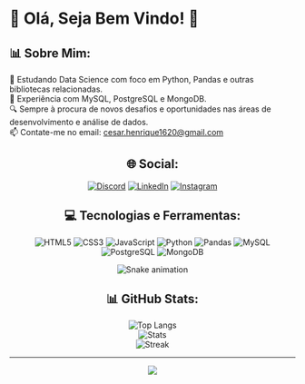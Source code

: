 # 👋 Olá, Seja Bem Vindo! 🌟

## 📊 Sobre Mim:
🐍 Estudando Data Science com foco em Python, Pandas e outras bibliotecas relacionadas.
<br>💾 Experiência com MySQL, PostgreSQL e MongoDB.
<br>🔍 Sempre à procura de novos desafios e oportunidades nas áreas de desenvolvimento e análise de dados.
<br>📫 Contate-me no email: [cesar.henrique1620@gmail.com](mailto:cesar.henrique1620@gmail.com)

<div align="center">
  <h2>🌐 Social:</h2>
  <a href="https://discord.com/invite/419256797778411541"><img src="https://img.shields.io/badge/Discord-%237289DA.svg?logo=discord&logoColor=white" alt="Discord" /></a>
  <a href="https://www.linkedin.com/in/cesar-henrique-sousa-lima-251873297?utm_source=share&utm_campaign=share_via&utm_content=profile&utm_medium=ios_app/"><img src="https://img.shields.io/badge/LinkedIn-%230077B5.svg?logo=linkedin&logoColor=white" alt="LinkedIn" /></a>
  <a href="https://www.instagram.com/cesarhike/"><img src="https://img.shields.io/badge/Instagram-%23E4405F.svg?logo=Instagram&logoColor=white" alt="Instagram" /></a>
</div>


<div align="center">

## 💻 Tecnologias e Ferramentas:
![HTML5](https://img.shields.io/badge/html5-%23E34F26.svg?style=for-the-badge&logo=html5&logoColor=white)
![CSS3](https://img.shields.io/badge/css3-%231572B6.svg?style=for-the-badge&logo=css3&logoColor=white)
![JavaScript](https://img.shields.io/badge/javascript-%23323330.svg?style=for-the-badge&logo=javascript&logoColor=%23F7DF1E)
![Python](https://img.shields.io/badge/python-%2314354C.svg?style=for-the-badge&logo=python&logoColor=white) 
![Pandas](https://img.shields.io/badge/Pandas-%23150458.svg?style=for-the-badge&logo=pandas&logoColor=white) 
![MySQL](https://img.shields.io/badge/mysql-%2300f.svg?style=for-the-badge&logo=mysql&logoColor=white) 
![PostgreSQL](https://img.shields.io/badge/PostgreSQL-%23316192.svg?style=for-the-badge&logo=postgresql&logoColor=white) 
![MongoDB](https://img.shields.io/badge/MongoDB-%234ea94b.svg?style=for-the-badge&logo=mongodb&logoColor=white)

</div>

<div align="center">

  ![Snake animation](https://github.com/danielbped/danielbped/blob/output/github-contribution-grid-snake.svg)

<div align="center">
  <h2>📊 GitHub Stats:</h2>
  <img src="https://github-readme-stats.vercel.app/api/top-langs/?username=Cesarhsl&theme=vue-dark&show_icons=true&hide_border=true&layout=compact&count_private=true" alt="Top Langs" />
  <br/>
  <img src="https://github-readme-stats.vercel.app/api?username=Cesarhsl&theme=vue-dark&show_icons=true&hide_border=true&count_private=true" alt="Stats" />
  <br/>
  <img src="https://github-readme-streak-stats.herokuapp.com/?user=Cesarhsl&theme=vue-dark&hide_border=true&count_private=true" alt="Streak" />
</div>

---
[![](https://visitcount.itsvg.in/api?id=Cesarhsl&icon=9&color=8)](https://visitcount.itsvg.in)
